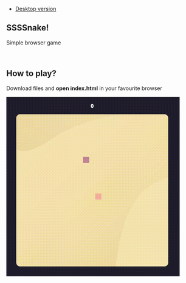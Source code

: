 <ul>
  <li><a href="https://github.com/Revilise/Snake/tree/desktop-app">Desktop version</a></li>
</ul>

<h2>
SSSSnake!
</h2>
<p>Simple browser game</p>
<br>
<h2>How to play?</h2>
<p>Download files and <b>open index.html</b> in your favourite browser</p>
<img src="https://github.com/Revilise/Snake/blob/customized/snake.gif">
